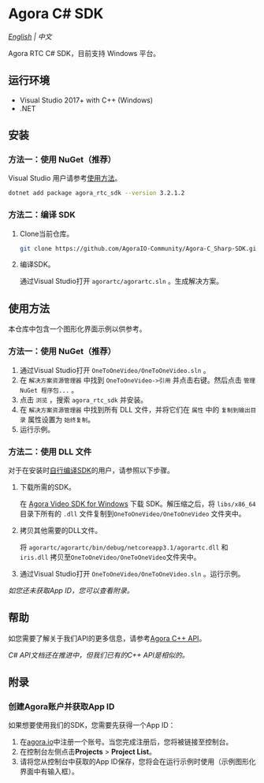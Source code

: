 # Agora C# SDK

*[English](README.md) | 中文*

Agora RTC C# SDK，目前支持 Windows 平台。

## 运行环境

- Visual Studio 2017+ with C++ (Windows)
- .NET

## 安装

### 方法一：使用 NuGet（推荐）

Visual Studio 用户请参考[使用方法](#使用方法)。

```bash
dotnet add package agora_rtc_sdk --version 3.2.1.2
```

### 方法二：编译 SDK

1. Clone当前仓库。

   ```bash
   git clone https://github.com/AgoraIO-Community/Agora-C_Sharp-SDK.git
   ```

3. 编译SDK。

   通过Visual Studio打开 `agorartc/agorartc.sln` 。生成解决方案。


## 使用方法

本仓库中包含一个图形化界面示例以供参考。

### 方法一：使用 NuGet（推荐）

1. 通过Visual Studio打开 `OneToOneVideo/OneToOneVideo.sln` 。
2. 在 `解决方案资源管理器` 中找到 `OneToOneVideo->引用` 并点击右键。然后点击 `管理 NuGet 程序包...` 。
3. 点击 `浏览` ，搜索 `agora_rtc_sdk` 并安装。
4. 在 `解决方案资源管理器` 中找到所有 DLL 文件，并将它们在 `属性` 中的 `复制到输出目录` 属性设置为 `始终复制`。
5. 运行示例。

### 方法二：使用 DLL 文件

对于在安装时[自行编译SDK](#方法二：编译SDK)的用户，请参照以下步骤。

1. 下载所需的SDK。

   在 [Agora Video SDK for Windows](https://download.agora.io/sdk/release/Agora_Native_SDK_for_Windows_v3_2_1_FULL.zip) 下载 SDK。解压缩之后，将 `libs/x86_64` 目录下所有的 `.dll` 文件复制到`OneToOneVideo/OneToOneVideo` 文件夹中。

2. 拷贝其他需要的DLL文件。

   将 `agorartc/agorartc/bin/debug/netcoreapp3.1/agorartc.dll` 和 `iris.dll` 拷贝至`OneToOneVideo/OneToOneVideo`文件夹中。

3. 通过Visual Studio打开 `OneToOneVideo/OneToOneVideo.sln` 。运行示例。

*如您还未获取App ID，您可以查看附录。*

## 帮助

如您需要了解关于我们API的更多信息，请参考[Agora C++ API](https://docs.agora.io/cn/Video/API%20Reference/cpp/v3.1.2/index.html)。

*C# API文档还在推进中，但我们已有的C++ API是相似的。*

## 附录

### 创建Agora账户并获取App ID

如果想要使用我们的SDK，您需要先获得一个App ID：

1. 在[agora.io](https://dashboard.agora.io/signin/)中注册一个账号。当您完成注册后，您将被链接至控制台。
2. 在控制台左侧点击**Projects** > **Project List**。
3. 请将您从控制台中获取的App ID保存，您将会在运行示例时使用（示例图形化界面中有输入框）。